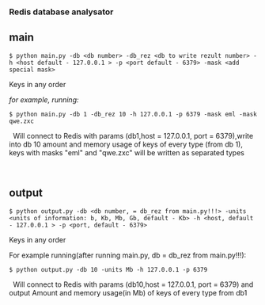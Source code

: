 ### Redis database analysator

## main

```
$ python main.py -db <db number> -db_rez <db to write rezult number> -h <host default - 127.0.0.1 > -p <port default - 6379> -mask <add special mask>
```  
Keys in any order

*for example, running:*


```    
$ python main.py -db 1 -db_rez 10 -h 127.0.0.1 -p 6379 -mask eml -mask qwe.zxc
````  


&nbsp; Will connect to Redis with params (db1,host = 127.0.0.1, port = 6379),write into db 10 amount and memory usage of keys of every type (from db 1), keys with masks "eml" and "qwe.zxc" will be written as separated types

&nbsp;

## output


```
$ python output.py -db <db number, = db_rez from main.py!!!> -units <units of information: b, Kb, Mb, Gb, default - Kb> -h <host, default - 127.0.0.1 > -p <port, default - 6379>
```
Keys in any order


For example running(after running main.py, db = db_rez from main.py!!!):

```  
$ python output.py -db 10 -units Mb -h 127.0.0.1 -p 6379
```

&nbsp; Will connect to Redis with params (db10,host = 127.0.0.1, port = 6379) and output 
Amount and memory usage(in Mb) of keys of every type from db1
